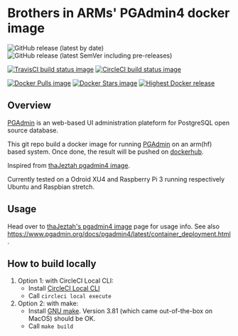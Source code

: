 # Brothers in ARMs' PGAdmin4 docker image![GitHub release (latest by date)](https://img.shields.io/github/v/release/biarms/pgadmin4?label=Latest%20Github%20release&logo=Github)![GitHub release (latest SemVer including pre-releases)](https://img.shields.io/github/v/release/biarms/pgadmin4?include_prereleases&label=Highest%20GitHub%20release&logo=Github&sort=semver)[![TravisCI build status image](https://img.shields.io/travis/biarms/pgadmin4/master?label=Travis%20build&logo=Travis)](https://travis-ci.org/biarms/pgadmin4)[![CircleCI build status image](https://img.shields.io/circleci/build/gh/biarms/pgadmin4/master?label=CircleCI%20build&logo=CircleCI)](https://circleci.com/gh/biarms/pgadmin4)[![Docker Pulls image](https://img.shields.io/docker/pulls/biarms/pgadmin4?logo=Docker)](https://hub.docker.com/r/biarms/pgadmin4)[![Docker Stars image](https://img.shields.io/docker/stars/biarms/pgadmin4?logo=Docker)](https://hub.docker.com/r/biarms/pgadmin4)[![Highest Docker release](https://img.shields.io/docker/v/biarms/pgadmin4?label=docker%20release&logo=Docker&sort=semver)](https://hub.docker.com/r/biarms/pgadmin4)<!--[![build status](https://api.travis-ci.org/biarms/pgadmin4.svg?branch=master)](https://travis-ci.org/biarms/pgadmin4)-->## Overview[PGAdmin](https://pgadmin.org) is an web-based UI administration plateform for PostgreSQL open source database.This git repo build a docker image for running [PGAdmin](https://pgadmin.org) on an arm(hf) based system.Once done, the result will be pushed on [dockerhub](https://hub.docker.com/r/biarms/pgadmin4/).Inspired from [thaJeztah pgadmin4 image](https://github.com/thaJeztah/pgadmin4-docker).Currently tested on a Odroid XU4 and Raspberry Pi 3 running respectively Ubuntu and Raspbian stretch.## UsageHead over to [thaJeztah's pgadmin4 image](https://github.com/thaJeztah/pgadmin4-docker) page for usage info.See also https://www.pgadmin.org/docs/pgadmin4/latest/container_deployment.html.## How to build locally1. Option 1: with CircleCI Local CLI:   - Install [CircleCI Local CLI](https://circleci.com/docs/2.0/local-cli/)   - Call `circleci local execute`2. Option 2: with make:   - Install [GNU make](https://www.gnu.org/software/make/manual/make.html). Version 3.81 (which came out-of-the-box on MacOS) should be OK.   - Call `make build`